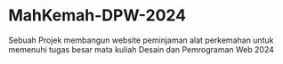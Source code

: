 # MahKemah-DPW-2024

Sebuah Projek membangun website peminjaman alat perkemahan untuk memenuhi tugas besar mata kuliah Desain dan Pemrograman Web 2024
